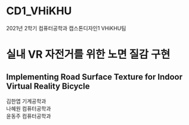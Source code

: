 # CD1_VHiKHU
 2021년 2학기 컴퓨터공학과 캡스톤디자인1 VHiKHU팀
 
# 실내 VR 자전거를 위한 노면 질감 구현
## Implementing Road Surface Texture for Indoor Virtual Reality Bicycle

김한엽 기계공학과  
나혜원 컴퓨터공학과  
윤동주 컴퓨터공학과  
